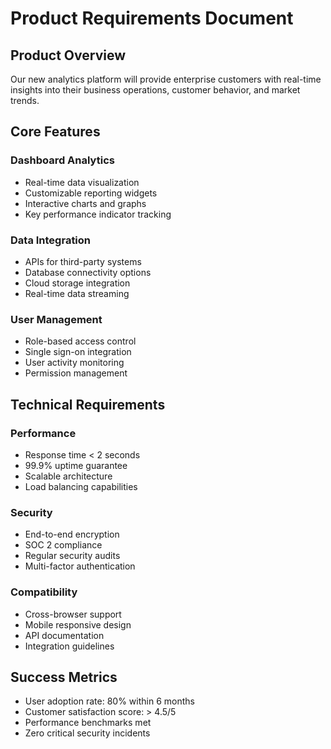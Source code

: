 # Product Requirements Document

## Product Overview

Our new analytics platform will provide enterprise customers with real-time insights into their business operations, customer behavior, and market trends.

## Core Features

### Dashboard Analytics
- Real-time data visualization
- Customizable reporting widgets
- Interactive charts and graphs
- Key performance indicator tracking

### Data Integration
- APIs for third-party systems
- Database connectivity options
- Cloud storage integration
- Real-time data streaming

### User Management
- Role-based access control
- Single sign-on integration
- User activity monitoring
- Permission management

## Technical Requirements

### Performance
- Response time < 2 seconds
- 99.9% uptime guarantee
- Scalable architecture
- Load balancing capabilities

### Security
- End-to-end encryption
- SOC 2 compliance
- Regular security audits
- Multi-factor authentication

### Compatibility
- Cross-browser support
- Mobile responsive design
- API documentation
- Integration guidelines

## Success Metrics

- User adoption rate: 80% within 6 months
- Customer satisfaction score: > 4.5/5
- Performance benchmarks met
- Zero critical security incidents